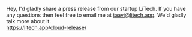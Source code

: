 Hey, I'd gladly share a press release from our startup LiTech. If you have any questions then feel free to email me at taavi@litech.app. We'd gladly talk more about it.  
https://litech.app/cloud-release/
